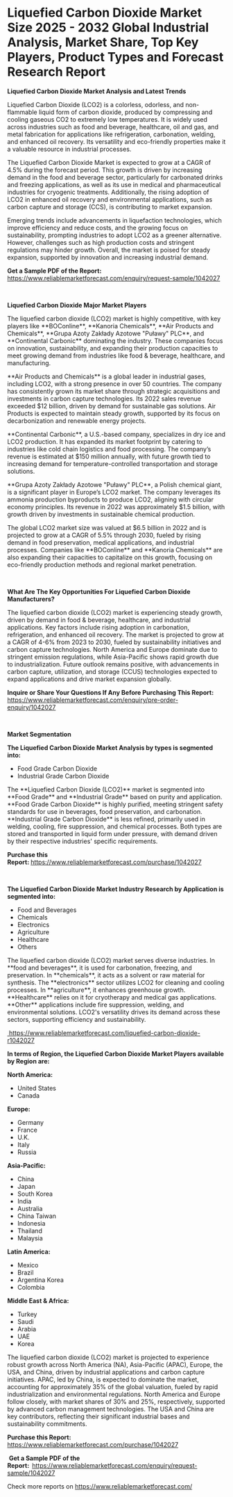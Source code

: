 <p><h1>Liquefied Carbon Dioxide Market Size 2025 - 2032 Global Industrial Analysis, Market Share, Top Key Players, Product Types and Forecast Research Report</h1></p><p><strong>Liquefied Carbon Dioxide Market Analysis and Latest Trends</strong></p>
<p><p>Liquefied Carbon Dioxide (LCO2) is a colorless, odorless, and non-flammable liquid form of carbon dioxide, produced by compressing and cooling gaseous CO2 to extremely low temperatures. It is widely used across industries such as food and beverage, healthcare, oil and gas, and metal fabrication for applications like refrigeration, carbonation, welding, and enhanced oil recovery. Its versatility and eco-friendly properties make it a valuable resource in industrial processes.</p><p>The Liquefied Carbon Dioxide Market is expected to grow at a CAGR of 4.5% during the forecast period. This growth is driven by increasing demand in the food and beverage sector, particularly for carbonated drinks and freezing applications, as well as its use in medical and pharmaceutical industries for cryogenic treatments. Additionally, the rising adoption of LCO2 in enhanced oil recovery and environmental applications, such as carbon capture and storage (CCS), is contributing to market expansion.</p><p>Emerging trends include advancements in liquefaction technologies, which improve efficiency and reduce costs, and the growing focus on sustainability, prompting industries to adopt LCO2 as a greener alternative. However, challenges such as high production costs and stringent regulations may hinder growth. Overall, the market is poised for steady expansion, supported by innovation and increasing industrial demand.</p></p>
<p><strong>Get a Sample PDF of the Report:&nbsp;</strong> <a href="https://www.reliablemarketforecast.com/enquiry/request-sample/1042027?utm_campaign=2275&utm_medium=2&utm_source=Github&utm_content=ia&utm_term=25012025&utm_id=liquefied-carbon-dioxide">https://www.reliablemarketforecast.com/enquiry/request-sample/1042027</a></p>
<p>&nbsp;</p>
<p><strong>Liquefied Carbon Dioxide Major Market Players</strong></p>
<p><p>The liquefied carbon dioxide (LCO2) market is highly competitive, with key players like **BOConline**, **Kanoria Chemicals**, **Air Products and Chemicals**, **Grupa Azoty Zakłady Azotowe "Puławy" PLC**, and **Continental Carbonic** dominating the industry. These companies focus on innovation, sustainability, and expanding their production capacities to meet growing demand from industries like food & beverage, healthcare, and manufacturing.</p><p>**Air Products and Chemicals** is a global leader in industrial gases, including LCO2, with a strong presence in over 50 countries. The company has consistently grown its market share through strategic acquisitions and investments in carbon capture technologies. Its 2022 sales revenue exceeded $12 billion, driven by demand for sustainable gas solutions. Air Products is expected to maintain steady growth, supported by its focus on decarbonization and renewable energy projects.</p><p>**Continental Carbonic**, a U.S.-based company, specializes in dry ice and LCO2 production. It has expanded its market footprint by catering to industries like cold chain logistics and food processing. The company’s revenue is estimated at $150 million annually, with future growth tied to increasing demand for temperature-controlled transportation and storage solutions.</p><p>**Grupa Azoty Zakłady Azotowe "Puławy" PLC**, a Polish chemical giant, is a significant player in Europe’s LCO2 market. The company leverages its ammonia production byproducts to produce LCO2, aligning with circular economy principles. Its revenue in 2022 was approximately $1.5 billion, with growth driven by investments in sustainable chemical production.</p><p>The global LCO2 market size was valued at $6.5 billion in 2022 and is projected to grow at a CAGR of 5.5% through 2030, fueled by rising demand in food preservation, medical applications, and industrial processes. Companies like **BOConline** and **Kanoria Chemicals** are also expanding their capacities to capitalize on this growth, focusing on eco-friendly production methods and regional market penetration.</p></p>
<p>&nbsp;</p>
<p><strong>What Are The Key Opportunities For Liquefied Carbon Dioxide Manufacturers?</strong></p>
<p><p>The liquefied carbon dioxide (LCO2) market is experiencing steady growth, driven by demand in food & beverage, healthcare, and industrial applications. Key factors include rising adoption in carbonation, refrigeration, and enhanced oil recovery. The market is projected to grow at a CAGR of 4-6% from 2023 to 2030, fueled by sustainability initiatives and carbon capture technologies. North America and Europe dominate due to stringent emission regulations, while Asia-Pacific shows rapid growth due to industrialization. Future outlook remains positive, with advancements in carbon capture, utilization, and storage (CCUS) technologies expected to expand applications and drive market expansion globally.</p></p>
<p><strong>Inquire or Share Your Questions If Any Before Purchasing This Report:</strong> <a href="https://www.reliablemarketforecast.com/enquiry/pre-order-enquiry/1042027?utm_campaign=2275&utm_medium=2&utm_source=Github&utm_content=ia&utm_term=25012025&utm_id=liquefied-carbon-dioxide">https://www.reliablemarketforecast.com/enquiry/pre-order-enquiry/1042027</a></p>
<p>&nbsp;</p>
<p><strong>Market Segmentation</strong></p>
<p><strong>The Liquefied Carbon Dioxide Market Analysis by types is segmented into:</strong></p>
<p><ul><li>Food Grade Carbon Dioxide</li><li>Industrial Grade Carbon Dioxide</li></ul></p>
<p><p>The **Liquefied Carbon Dioxide (LCO2)** market is segmented into **Food Grade** and **Industrial Grade** based on purity and application. **Food Grade Carbon Dioxide** is highly purified, meeting stringent safety standards for use in beverages, food preservation, and carbonation. **Industrial Grade Carbon Dioxide** is less refined, primarily used in welding, cooling, fire suppression, and chemical processes. Both types are stored and transported in liquid form under pressure, with demand driven by their respective industries' specific requirements.</p></p>
<p><strong>Purchase this Report:&nbsp;</strong><a href="https://www.reliablemarketforecast.com/purchase/1042027?utm_campaign=2275&utm_medium=2&utm_source=Github&utm_content=ia&utm_term=25012025&utm_id=liquefied-carbon-dioxide">https://www.reliablemarketforecast.com/purchase/1042027</a></p>
<p>&nbsp;</p>
<p><strong>The Liquefied Carbon Dioxide Market Industry Research by Application is segmented into:</strong></p>
<p><ul><li>Food and Beverages</li><li>Chemicals</li><li>Electronics</li><li>Agriculture</li><li>Healthcare</li><li>Others</li></ul></p>
<p><p>The liquefied carbon dioxide (LCO2) market serves diverse industries. In **food and beverages**, it is used for carbonation, freezing, and preservation. In **chemicals**, it acts as a solvent or raw material for synthesis. The **electronics** sector utilizes LCO2 for cleaning and cooling processes. In **agriculture**, it enhances greenhouse growth. **Healthcare** relies on it for cryotherapy and medical gas applications. **Other** applications include fire suppression, welding, and environmental solutions. LCO2's versatility drives its demand across these sectors, supporting efficiency and sustainability.</p></p>
<p><a href="https://www.reliablemarketforecast.com/liquefied-carbon-dioxide-r1042027?utm_campaign=2275&utm_medium=2&utm_source=Github&utm_content=ia&utm_term=25012025&utm_id=liquefied-carbon-dioxide">&nbsp;https://www.reliablemarketforecast.com/liquefied-carbon-dioxide-r1042027</a></p>
<p><strong>In terms of Region, the Liquefied Carbon Dioxide Market Players available by Region are:</strong></p>
<p>
    <p> <strong> North America: </strong>
        <ul>
            <li>United States</li>
            <li>Canada</li>
        </ul>
        </p> 
    <p> <strong> Europe: </strong>
        <ul>
            <li>Germany</li>
            <li>France</li>
            <li>U.K.</li>
            <li>Italy</li>
            <li>Russia</li>
        </ul>
        </p> 
    <p> <strong> Asia-Pacific: </strong>
        <ul>
            <li>China</li>
            <li>Japan</li>
            <li>South Korea</li>
            <li>India</li>
            <li>Australia</li>
            <li>China Taiwan</li>
            <li>Indonesia</li>
            <li>Thailand</li>
            <li>Malaysia</li>
        </ul>
        </p> 
    <p> <strong> Latin America: </strong>
        <ul>
            <li>Mexico</li>
            <li>Brazil</li>
            <li>Argentina Korea</li>
            <li>Colombia</li>
        </ul>
        </p> 
    <p> <strong> Middle East & Africa: </strong>
        <ul>
            <li>Turkey</li>
            <li>Saudi</li>
            <li>Arabia</li>
            <li>UAE</li>
            <li>Korea</li>
        </ul>
    </p>
    </p>
<p><p>The liquefied carbon dioxide (LCO2) market is projected to experience robust growth across North America (NA), Asia-Pacific (APAC), Europe, the USA, and China, driven by industrial applications and carbon capture initiatives. APAC, led by China, is expected to dominate the market, accounting for approximately 35% of the global valuation, fueled by rapid industrialization and environmental regulations. North America and Europe follow closely, with market shares of 30% and 25%, respectively, supported by advanced carbon management technologies. The USA and China are key contributors, reflecting their significant industrial bases and sustainability commitments.</p></p>
<p><strong>Purchase this Report: </strong><a href="https://www.reliablemarketforecast.com/purchase/1042027?utm_campaign=2275&utm_medium=2&utm_source=Github&utm_content=ia&utm_term=25012025&utm_id=liquefied-carbon-dioxide">https://www.reliablemarketforecast.com/purchase/1042027</a></p>
<p>&nbsp;<strong>Get a Sample PDF of the Report:&nbsp;&nbsp;</strong><a href="https://www.reliablemarketforecast.com/enquiry/request-sample/1042027?utm_campaign=2275&utm_medium=2&utm_source=Github&utm_content=ia&utm_term=25012025&utm_id=liquefied-carbon-dioxide">https://www.reliablemarketforecast.com/enquiry/request-sample/1042027</a></p>
<p><strong></strong></p>
<p>Check more reports on <a href="https://www.reliablemarketforecast.com/?utm_campaign=2275&utm_medium=2&utm_source=Github&utm_content=ia&utm_term=25012025&utm_id=liquefied-carbon-dioxide">https://www.reliablemarketforecast.com/</a></p>